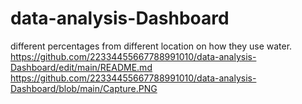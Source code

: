 # data-analysis-Dashboard
different percentages from different location on how they use water.
https://github.com/22334455667788991010/data-analysis-Dashboard/edit/main/README.md
https://github.com/22334455667788991010/data-analysis-Dashboard/blob/main/Capture.PNG

